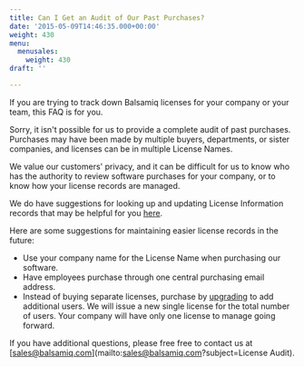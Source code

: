 ```yaml
---
title: Can I Get an Audit of Our Past Purchases?
date: '2015-05-09T14:46:35.000+00:00'
weight: 430
menu:
  menusales:
    weight: 430
draft: ''

---
```


If you are trying to track down Balsamiq licenses for your company or your team, this FAQ is for you.

Sorry, it isn't possible for us to provide a complete audit of past purchases. Purchases may have been made by multiple buyers, departments, or sister companies, and licenses can be in multiple License Names.

We value our customers' privacy, and it can be difficult for us to know who has the authority to review software purchases for your company, or to know how your license records are managed.

We do have suggestions for looking up and updating License Information records that may be helpful for you [here](/sales/leftcompany/).

Here are some suggestions for maintaining easier license records in the future:

*   Use your company name for the License Name when purchasing our software.
*   Have employees purchase through one central purchasing email address.
*   Instead of buying separate licenses, purchase by [upgrading](https://balsamiq.com/buy/#du) to add additional users. We will issue a new single license for the total number of users. Your company will have only one license to manage going forward.

If you have additional questions, please free free to contact us at [sales@balsamiq.com](mailto:sales@balsamiq.com?subject=License Audit).

